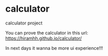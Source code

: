 # calculator
calculator project


You can prove the calculator in this url:  
https://hiramhh.github.io/calculator/


In next days it wanna be more ui experience!!!
